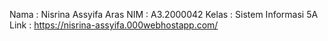 Nama    : Nisrina Assyifa Aras
NIM     : A3.2000042
Kelas   : Sistem Informasi 5A
Link    : https://nisrina-assyifa.000webhostapp.com/